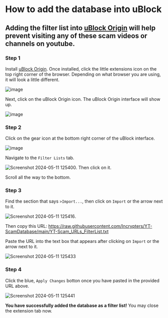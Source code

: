 # How to add the database into uBlock 
Adding the filter list into [uBlock Origin](https://github.com/gorhill/uBlock) will help prevent visiting any of these scam videos or channels on youtube. 
----------
### Step 1
Install [uBlock Origin](https://github.com/gorhill/uBlock). Once installed, click the little extensions icon on the top right corner of the browser. Depending on what browser you are using, it will look a little different.

![image](https://github.com/Incrypters/YT-ScamDatabase/assets/164966896/99aead53-0af1-4b88-9f5f-5910813244f9)

Next, click on the uBlock Origin icon. The uBlock Origin interface will show up. 

![image](https://github.com/Incrypters/YT-ScamDatabase/assets/164966896/b77a14ae-316e-4284-8859-48eecaf365e4)

### Step 2
Click on the gear icon at the bottom right corner of the uBlock interface. 

![image](https://github.com/Incrypters/YT-ScamDatabase/assets/164966896/41fb931f-eab5-4faa-b726-b757b0e5e051)

Navigate to the `Filter Lists` tab. 

![Screenshot 2024-05-11 125400](https://github.com/Incrypters/YT-ScamDatabase/assets/164966896/488a893c-1df4-4ee7-8572-c004134f288c). Then click on it.

Scroll all the way to the bottom.

### Step 3
Find the section that says `>Import...`, then click on `Import` or the arrow next to it. 

![Screenshot 2024-05-11 125416](https://github.com/Incrypters/YT-ScamDatabase/assets/164966896/5eb1f3d9-de1c-4a23-8a57-157675e28c09).

Then copy this URL: https://raw.githubusercontent.com/Incrypters/YT-ScamDatabase/main/YT-Scam_URLs_FilterList.txt

Paste the URL into the text box that appears after clicking on `Import` or the arrow next to it. 

![Screenshot 2024-05-11 125433](https://github.com/Incrypters/YT-ScamDatabase/assets/164966896/ba4b4a2a-207e-4567-99cd-5956c79db822)

### Step 4
Click the blue, `Apply Changes` botton once you have pasted in the provided URL above. 

![Screenshot 2024-05-11 125441](https://github.com/Incrypters/YT-ScamDatabase/assets/164966896/a42185fe-a103-4f17-8e7f-78b72b07c1e5)

**You have successfully added the database as a filter list!** You may close the extension tab now.





